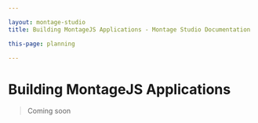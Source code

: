 ```yaml
---

layout: montage-studio
title: Building MontageJS Applications - Montage Studio Documentation

this-page: planning

---
```


# Building MontageJS Applications

>Coming soon



